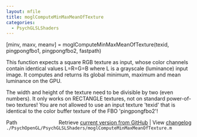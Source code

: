```yaml
---
layout: mfile
title: moglComputeMinMaxMeanOfTexture
categories:
  - PsychGLSLShaders
---
```


\[minv, maxv, meanv\] = moglComputeMinMaxMeanOfTexture\(texid, pingpongfbo1, pingpongfbo2, fastpath\)

This function expects a square RGB texture as input, whose color channels
contain identical values L=R=G=B where L is a grayscale \(luminance\) input
image. It computes and returns its global minimum, maximum and mean luminance
on the GPU.

The width and height of the texture need to be divisible by two \(even numbers\).
It only works on RECTANGLE textures, not on standard power\-of\-two textures\!
You are not allowed to use an input texture 'texid' that is identical to
the color buffer texture of the FBO 'pingpongfbo2'\!


<div class="code_header" style="text-align:right;">
  <span style="float:left;">Path&nbsp;&nbsp;</span> <span class="counter">Retrieve <a href=
  "https://raw.github.com/Psychtoolbox-3/Psychtoolbox-3/beta/./PsychOpenGL/PsychGLSLShaders/moglComputeMinMaxMeanOfTexture.m">current version from GitHub</a> | View <a href=
  "https://github.com/Psychtoolbox-3/Psychtoolbox-3/commits/beta/./PsychOpenGL/PsychGLSLShaders/moglComputeMinMaxMeanOfTexture.m">changelog</a></span>
</div>
<div class="code">
  <code>./PsychOpenGL/PsychGLSLShaders/moglComputeMinMaxMeanOfTexture.m</code>
</div>
